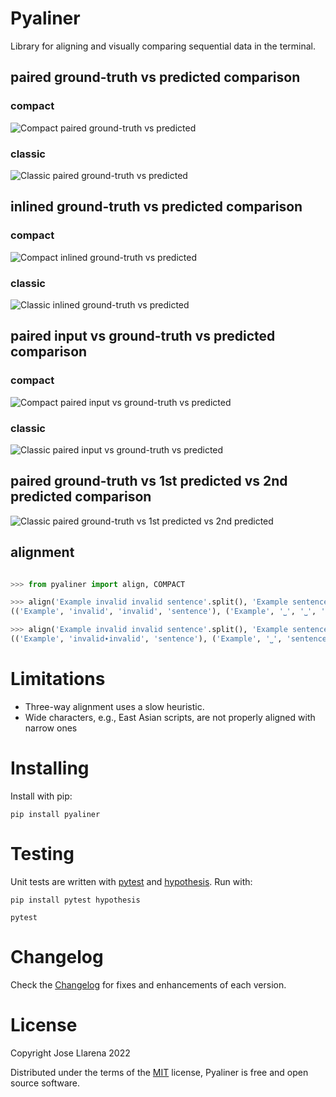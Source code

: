 # Pyaliner

Library for aligning and visually comparing sequential data in the terminal.

## paired ground-truth vs predicted comparison

### compact

![Compact paired ground-truth vs predicted](/images/paired-2way.png)

### classic

![Classic paired ground-truth vs predicted](/images/classic-paired-2way.png)

## inlined ground-truth vs predicted comparison 

### compact

![Compact inlined ground-truth vs predicted](/images/inlined-2way.png)

### classic

![Classic inlined ground-truth vs predicted](/images/classic-inlined-2way.png)

## paired input vs ground-truth vs predicted comparison

### compact

![Compact paired input vs ground-truth vs predicted](/images/paired-3way.png)

### classic

![Classic paired input vs ground-truth vs predicted](/images/classic-paired-3way.png)

## paired ground-truth vs 1st predicted vs 2nd predicted comparison

![Classic paired ground-truth vs 1st predicted vs 2nd predicted](/images/classic-paired-tpp.png)

## alignment

```python

>>> from pyaliner import align, COMPACT

>>> align('Example invalid invalid sentence'.split(), 'Example sentence'.split())
(('Example', 'invalid', 'invalid', 'sentence'), ('Example', '⎵', '⎵', 'sentence'))

>>> align('Example invalid invalid sentence'.split(), 'Example sentence'.split(), kind=COMPACT)
(('Example', 'invalid∙invalid', 'sentence'), ('Example', '⎵', 'sentence'))

```

# Limitations

*  Three-way alignment uses a slow heuristic.
*  Wide characters, e.g., East Asian scripts,  are not properly aligned with narrow ones

# Installing

Install with pip:

```shell
pip install pyaliner
```

# Testing

Unit tests are written with [pytest](https://docs.pytest.org/en/stable) and [hypothesis](https://hypothesis.works/). 
Run with:

```shell
pip install pytest hypothesis

pytest
```

# Changelog

Check the [Changelog](https://github.com/JoseLlarena/pyaliner/blob/master/CHANGELOG.md) for fixes and enhancements of each version.

# License

Copyright Jose Llarena 2022

Distributed under the terms of the [MIT](https://github.com/JoseLlarena/pyaliner/blob/master/LICENSE) license, Pyaliner is free 
and open source software.